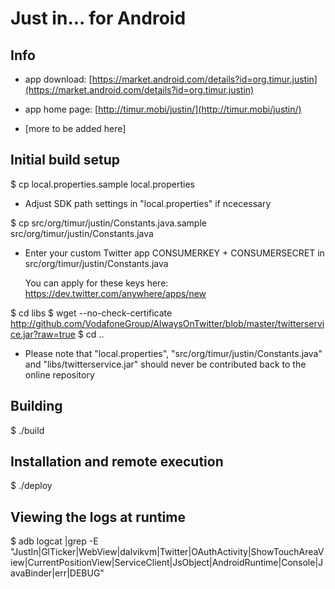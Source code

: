 
Just in... for Android
======================

Info
----

- app download: [https://market.android.com/details?id=org.timur.justin](https://market.android.com/details?id=org.timur.justin)

- app home page: [http://timur.mobi/justin/](http://timur.mobi/justin/)

- [more to be added here]


Initial build setup
-------------------

$ cp local.properties.sample local.properties

- Adjust SDK path settings in "local.properties" if ncecessary

$ cp src/org/timur/justin/Constants.java.sample src/org/timur/justin/Constants.java

- Enter your custom Twitter app CONSUMERKEY + CONSUMERSECRET in 
  src/org/timur/justin/Constants.java
  
  You can apply for these keys here: https://dev.twitter.com/anywhere/apps/new
  
$ cd libs
$ wget --no-check-certificate http://github.com/VodafoneGroup/AlwaysOnTwitter/blob/master/twitterservice.jar?raw=true
$ cd ..
  
- Please note that "local.properties", "src/org/timur/justin/Constants.java" and "libs/twitterservice.jar"
  should never be contributed back to the online repository


Building
--------

$ ./build


Installation and remote execution
---------------------------------

$ ./deploy


Viewing the logs at runtime
---------------------------

$ adb logcat |grep -E "JustIn|GlTicker|WebView|dalvikvm|Twitter|OAuthActivity|ShowTouchAreaView|CurrentPositionView|ServiceClient|JsObject|AndroidRuntime|Console|JavaBinder|err|DEBUG"



